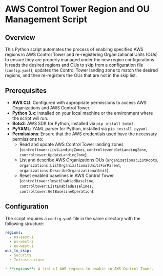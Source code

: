 # AWS Control Tower Region and OU Management Script

## Overview

This Python script automates the process of enabling specified AWS regions in AWS Control Tower and re-registering Organizational Units (OUs) to ensure they are properly managed under the new region configurations. It reads the desired regions and OUs to skip from a configuration file (`config.yaml`), updates the Control Tower landing zone to match the desired regions, and then re-registers the OUs that are not in the skip list.

## Prerequisites

- **AWS CLI**: Configured with appropriate permissions to access AWS Organizations and AWS Control Tower.
- **Python 3.x**: Installed on your local machine or the environment where the script will run.
- **Boto3**: AWS SDK for Python, installed via `pip install boto3`.
- **PyYAML**: YAML parser for Python, installed via `pip install pyyaml`.
- **Permissions**: Ensure that the AWS credentials used have the necessary permissions to:
  - Read and update AWS Control Tower landing zones (`controltower:ListLandingZones`, `controltower:GetLandingZone`, `controltower:UpdateLandingZone`).
  - List and describe AWS Organizations OUs (`organizations:ListRoots`, `organizations:ListOrganizationalUnitsForParent`, `organizations:DescribeOrganizationalUnit`).
  - Reset enabled baselines in AWS Control Tower (`controltower:ResetEnabledBaseline`, `controltower:ListEnabledBaselines`, `controltower:GetBaselineOperation`).

## Configuration

The script requires a `config.yaml` file in the same directory with the following structure:

```yaml
regions:
  - us-east-1
  - us-west-2
  - eu-west-1
ous_to_skip:
  - Security
  - Infrastructure

- **regions**: A list of AWS regions to enable in AWS Control Tower.
